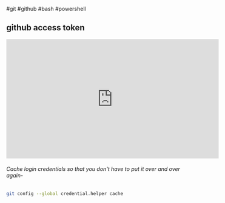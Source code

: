 #git #github #bash #powershell 

## github access token

<iframe width="560" height="315" src="https://www.youtube.com/embed/kHkQnuYzwoo?si=dNDuNdGy7jXkhXAl" title="YouTube video player" frameborder="0" allow="accelerometer; autoplay; clipboard-write; encrypted-media; gyroscope; picture-in-picture; web-share" allowfullscreen></iframe>

###### Cache login credentials so that you don't have to put it over and over again-
```bash
git config --global credential.helper cache
```


